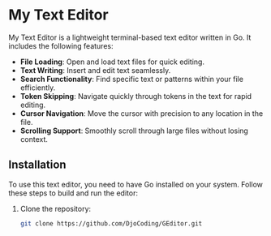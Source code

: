 # My Text Editor

My Text Editor is a lightweight terminal-based text editor written in Go. It includes the following features:

- **File Loading**: Open and load text files for quick editing.
- **Text Writing**: Insert and edit text seamlessly.
- **Search Functionality**: Find specific text or patterns within your file efficiently.
- **Token Skipping**: Navigate quickly through tokens in the text for rapid editing.
- **Cursor Navigation**: Move the cursor with precision to any location in the file.
- **Scrolling Support**: Smoothly scroll through large files without losing context.

## Installation

To use this text editor, you need to have Go installed on your system. Follow these steps to build and run the editor:

1. Clone the repository:
   ```sh
   git clone https://github.com/DjoCoding/GEditor.git
